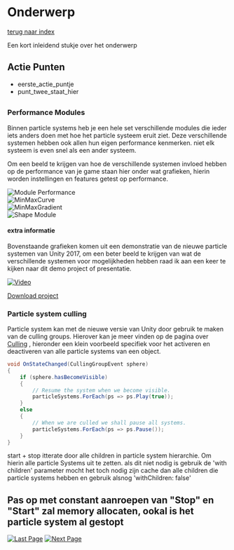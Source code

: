 # Onderwerp
[terug naar index](/Index.md)  

Een kort inleidend stukje over het onderwerp

## Actie Punten
* eerste_actie_puntje
* punt_twee_staat_hier
##  


### Performance Modules

Binnen particle systems heb je een hele set verschillende modules die ieder iets anders doen met hoe het particle systeem eruit ziet. Deze verschillende systemen 
hebben ook allen hun eigen performance kenmerken. niet elk systeem is even snel als een ander systeem.

Om een beeld te krijgen van hoe de verschillende systemen invloed hebben op de performance van je game staan hier onder wat grafieken, hierin worden instellingen 
en features getest op performance.

![Module Performance](https://i.imgur.com/o2hdIEH.png)  
![MinMaxCurve](https://i.imgur.com/D5QwHMo.png)  
![MinMaxGradient](https://i.imgur.com/9BFNc4Q.png)  
![Shape Module](https://i.imgur.com/iU64Caz.png)  


#### extra informatie
Bovenstaande grafieken komen uit een demonstratie van de nieuwe particle systemen van Unity 2017, om een beter beeld te krijgen van wat de verschillende systemen
voor mogelijkheden hebben raad ik aan een keer te kijken naar dit demo project of presentatie.

[![Video](https://i.imgur.com/QRlA28e.png)](https://www.youtube.com/watch?v=_N4iL0SQ9q8)  

[Download project](http://bit.ly/2ueFDWF)  

### Particle system culling

Particle system kan met de nieuwe versie van Unity door gebruik te maken van de culling groups. Hierover kan je meer vinden op de pagina over [Culling](/Scripting/Culling.md) 
, hieronder een klein voorbeeld specifiek voor het activeren en deactiveren van alle particle systems van een object.


```c#
void OnStateChanged(CullingGroupEvent sphere)
{
	if (sphere.hasBecomeVisible)
	{
		// Resume the system when we become visible.
		particleSystems.ForEach(ps => ps.Play(true));
	}
	else
	{
		// When we are culled we shall pause all systems.
		particleSystems.ForEach(ps => ps.Pause());
	}
}
```

start + stop itterate door alle children in particle system hierarchie. Om hierin alle particle Systems uit te zetten. als dit niet nodig is gebruik de 'with children' parameter
mocht het toch nodig zijn cache dan alle children die particle systems hebben en gebruik alsnog 'withChildren: false' 

Pas op met constant aanroepen van "Stop" en "Start" zal memory allocaten, ookal is het particle system al gestopt
---
[![Last Page](https://i.imgur.com/Wr11iwl.png)](/Graphics/Polycount.md) [![Next Page](https://i.imgur.com/nHLTAf1.png)](/UnitySettings/DrawCallsBatching)